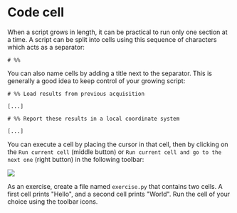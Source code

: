 # Code cell

When a script grows in length, it can be practical to run only one section at a time. A script can be split into cells using this sequence of characters which acts as a separator:

```
# %%
```

You can also name cells by adding a title next to the separator. This is generally a good idea to keep control of your growing script:
```
# %% Load results from previous acquisition

[...]

# %% Report these results in a local coordinate system

[...]

```

You can execute a cell by placing the cursor in that cell, then by clicking on the `Run current cell` (middle button) or `Run current cell and go to the next one` (right button) in the following toolbar:

![](_static/images/spyder_toolbar.png)

As an exercise, create a file named `exercise.py` that contains two cells. A first cell prints "Hello", and a second cell prints "World". Run the cell of your choice using the toolbar icons.
